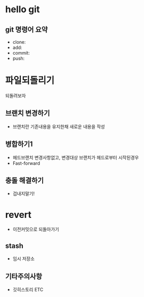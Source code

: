 # hello git

## git 명령어 요약

 - clone:
 - add:
 - commit:
 - push:
 
 # 파일되돌리기
 되돌려보자
 
 ## 브랜치 변경하기
  - 브랜치란 기존내용을 유지한채 새로운 내용을 작성

## 병합하기1

- 헤드브랜치 변경사항없고, 변경대상 브랜치가 헤드로부터 시작된경우
- Fast-forward

## 충돌 해결하기
- 겁내지말기!

# revert
 - 이전커밋으로 되돌아가기

## stash
 - 임시 저장소
 
## 기타주의사항
 - 깃히스토리 ETC
 